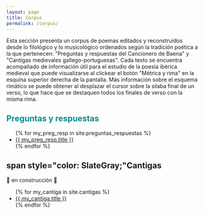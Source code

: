 ```yaml
---
layout: page
title: Corpus
permalink: /corpus/
---
```


<p>Esta sección presenta un corpus de poemas editados y reconstruidos desde lo filológico y lo musicológico ordenados según la tradición poética a la que pertenecen: "Preguntas y respuestas del Cancionero de Baena" y "Cantigas medievales gallego-portuguesas". Cada texto se encuentra acompañado de información útil para el estudio de la poesía ibérica medieval que puede visualizarse al clickear el botón "Métrica y rima" en la esquina superior derecha de la pantalla. Más información sobre el esquema rimático se puede obtener al desplazar el cursor sobre la sílaba final de un verso, lo que hace que se destaquen todos los finales de verso con la misma rima.  
</p>


## <span style="color: DarkCyan;">Preguntas y respuestas</span>
<ul>
{% for my_preg_resp in site.preguntas_respuestas %}
    <li><a href="{{site.baseurl}}/{{my_preg_resp.url}}">{{ my_preg_resp.title }}</a></li>
{% endfor %}
</ul>

## span style="color: SlateGray;"Cantigas</span>

🚧 en construcción 🚧
<ul>
{% for my_cantiga in site.cantigas %}
    <li><a href="{{site.baseurl}}/{{my_cantiga.url}}">{{ my_cantiga.title }}</a></li>
{% endfor %}
</ul>